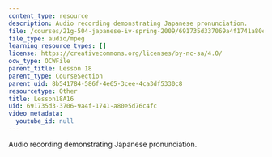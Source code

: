 ```yaml
---
content_type: resource
description: Audio recording demonstrating Japanese pronunciation.
file: /courses/21g-504-japanese-iv-spring-2009/691735d337069a4f1741a80e5d76c4fc_Lesson18A16.mp3
file_type: audio/mpeg
learning_resource_types: []
license: https://creativecommons.org/licenses/by-nc-sa/4.0/
ocw_type: OCWFile
parent_title: Lesson 18
parent_type: CourseSection
parent_uid: 8b541784-586f-4e65-3cee-4ca3df5330c8
resourcetype: Other
title: Lesson18A16
uid: 691735d3-3706-9a4f-1741-a80e5d76c4fc
video_metadata:
  youtube_id: null
---
```

Audio recording demonstrating Japanese pronunciation.